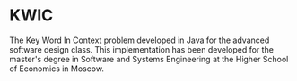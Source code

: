 # KWIC
The Key Word In Context problem developed in Java for the advanced software design class. This implementation has been developed for the master's degree in Software and Systems Engineering at the Higher School of Economics in Moscow.
